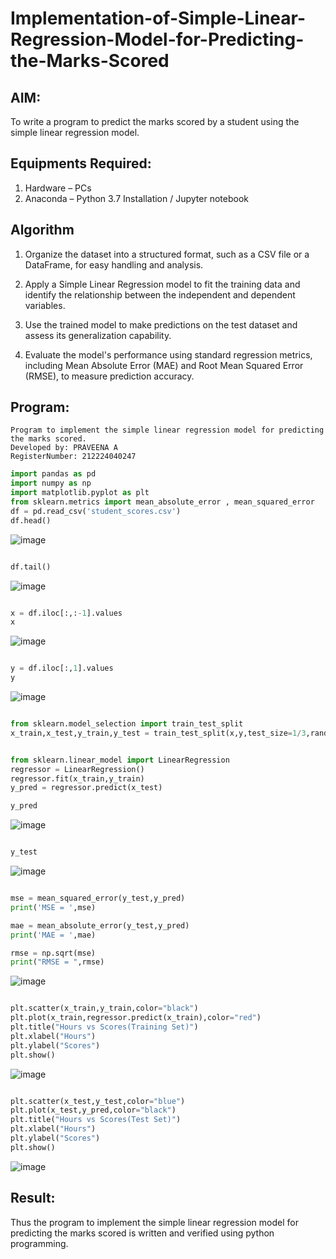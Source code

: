 # Implementation-of-Simple-Linear-Regression-Model-for-Predicting-the-Marks-Scored

## AIM:
To write a program to predict the marks scored by a student using the simple linear regression model.

## Equipments Required:
1. Hardware – PCs
2. Anaconda – Python 3.7 Installation / Jupyter notebook

## Algorithm
1. Organize the dataset into a structured format, such as a CSV file or a DataFrame, for easy handling and analysis.

2. Apply a Simple Linear Regression model to fit the training data and identify the relationship between the independent and dependent variables.

3. Use the trained model to make predictions on the test dataset and assess its generalization capability.

4. Evaluate the model's performance using standard regression metrics, including Mean Absolute Error (MAE) and Root Mean Squared Error (RMSE), to measure prediction accuracy.


## Program:
``` 
Program to implement the simple linear regression model for predicting the marks scored.
Developed by: PRAVEENA A
RegisterNumber: 212224040247
```
``` python
import pandas as pd
import numpy as np
import matplotlib.pyplot as plt
from sklearn.metrics import mean_absolute_error , mean_squared_error
df = pd.read_csv('student_scores.csv')
df.head()
```
![image](https://github.com/user-attachments/assets/14e2bd5f-1c75-453f-a9f7-2308fe9dfc37)

``` python

df.tail()

```
![image](https://github.com/user-attachments/assets/fb19fce5-b1fc-4a4b-a3a9-7d4a62523602)

``` python

x = df.iloc[:,:-1].values
x

```
![image](https://github.com/user-attachments/assets/439b872f-9c23-442a-94cb-5149ddc26f25)

``` python

y = df.iloc[:,1].values
y

```
![image](https://github.com/user-attachments/assets/39e61263-1526-4266-8256-09d3e50777bf)

``` python

from sklearn.model_selection import train_test_split
x_train,x_test,y_train,y_test = train_test_split(x,y,test_size=1/3,random_state=0)

```
``` python

from sklearn.linear_model import LinearRegression
regressor = LinearRegression()
regressor.fit(x_train,y_train)
y_pred = regressor.predict(x_test)

```
``` python
y_pred

```
![image](https://github.com/user-attachments/assets/3cba9609-0114-4c24-9256-0a3355b65260)

``` python

y_test

```
![image](https://github.com/user-attachments/assets/f7060532-62f4-49c9-bc7d-5fb537b16db0)

```python

mse = mean_squared_error(y_test,y_pred)
print('MSE = ',mse)

mae = mean_absolute_error(y_test,y_pred)
print('MAE = ',mae)

rmse = np.sqrt(mse)
print("RMSE = ",rmse)

```
![image](https://github.com/user-attachments/assets/f30f7919-3095-41e0-99fb-d3890e705ce4)

``` python

plt.scatter(x_train,y_train,color="black")
plt.plot(x_train,regressor.predict(x_train),color="red")
plt.title("Hours vs Scores(Training Set)")
plt.xlabel("Hours")
plt.ylabel("Scores")
plt.show()

```
![image](https://github.com/user-attachments/assets/744dd1f3-6d4f-4c7e-b71a-bf0174a1c41d)

``` python

plt.scatter(x_test,y_test,color="blue")
plt.plot(x_test,y_pred,color="black")
plt.title("Hours vs Scores(Test Set)")
plt.xlabel("Hours")
plt.ylabel("Scores")
plt.show()

```
![image](https://github.com/user-attachments/assets/4261178e-289c-44c3-89a4-1442e878fd7c)

## Result:
Thus the program to implement the simple linear regression model for predicting the marks scored is written and verified using python programming.
